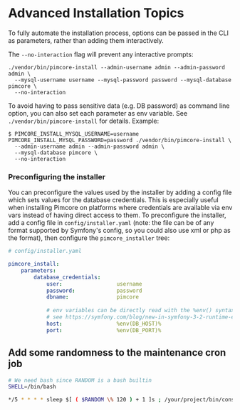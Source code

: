 # Advanced Installation Topics

To fully automate the installation process, options can be passed in the CLI as parameters, rather than adding them interactively. 

The `--no-interaction` flag will prevent any interactive prompts:

```
./vendor/bin/pimcore-install --admin-username admin --admin-password admin \
  --mysql-username username --mysql-password password --mysql-database pimcore \
  --no-interaction
```

To avoid having to pass sensitive data (e.g. DB password) as command line option, you can also set each parameter as env
variable. See `./vendor/bin/pimcore-install` for details. Example:

```
$ PIMCORE_INSTALL_MYSQL_USERNAME=username PIMCORE_INSTALL_MYSQL_PASSWORD=password ./vendor/bin/pimcore-install \
  --admin-username admin --admin-password admin \
  --mysql-database pimcore \
  --no-interaction
```

### Preconfiguring the installer

You can preconfigure the values used by the installer by adding a config file which sets values for the database
credentials. This is especially useful when installing Pimcore on platforms where credentials are available via env vars
instead of having direct access to them. To preconfigure the installer, add a config file in `config/installer.yaml` 
(note: the file can be of any format supported by Symfony's config, so you could also use xml or php as the format), then configure the `pimcore_installer` tree:

```yaml
# config/installer.yaml

pimcore_install:
    parameters:
        database_credentials:
            user:                 username
            password:             password
            dbname:               pimcore
            
            # env variables can be directly read with the %env() syntax
            # see https://symfony.com/blog/new-in-symfony-3-2-runtime-environment-variables
            host:                 %env(DB_HOST)%
            port:                 %env(DB_PORT)%
```


## Add some randomness to the maintenance cron job
```bash
# We need bash since RANDOM is a bash builtin
SHELL=/bin/bash

*/5 * * * * sleep $[ ( $RANDOM \% 120 ) + 1 ]s ; /your/project/bin/console maintenance
```
